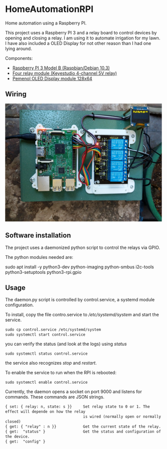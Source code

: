 # HomeAutomationRPI
Home automation using a Raspberry PI.

This project uses a Raspberry PI 3 and a relay board to control devices by opening and closing a relay. I am using it to automate irrigation for my lawn.  I have also included a OLED Display for not other reason than I had one lying around.

Components:

- [Raspberry PI 3 Model B (Raspbian/Debian 10.3)](https://www.raspberrypi.org/products/raspberry-pi-3-model-b/)
- [Four relay module (Keyestudio 4-channel 5V relay)](https://www.keyestudio.com/free-shipping-2016-new-keyestudio-4-channel-5v-relay-module-for-arduino-p0190.html)
- [Pemenol OLED Display module 128x64](https://www.amazon.com/PEMENOL-Display-0-96inch-Raspberry-Microcontroller/dp/B07F3KY8NF)

## Wiring

![Completed board](https://github.com/jorge-imperial/HomeAutomationRPI/raw/master/images/board1.jpg)


## Software installation

The project uses a daemonized python script to control the relays via GPIO. 

The python modules needed are:

sudo apt install -y python3-dev python-imaging python-smbus i2c-tools python3-setuptools python3-rpi.gpio


## Usage

The daemon.py script is controlled by control.service, a systemd module configuration.

To install, copy the file contro.service to _/etc/systemd/system_ and start the service.
```
sudo cp control.service /etc/systemd/system
sudo systemctl start control.service
```

you can verify the status (and look at the logs) using _status_
```
sudo systemctl status control.service
```
the service also recognizes _stop_ and _restart_.


To enable the service to run when the RPI is rebooted:
```
sudo systemctl enable control.service
```

Currently, the daemon opens a socket on port 9000 and listens for commands. These commands are JSON strings.


```
{ set: { relay: n, state: s }}     Set relay state to 0 or 1. The effect will depende on how the relay
                                   is wired (normally open or normally closed)
{ get: { "relay" : n }}            Get the current state of the relay.
{ get:  "status" }                 Get the status and configuration of the device.
{ get:  "config" }
```


